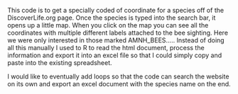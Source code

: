 This code is to get a specially coded of coordinate for a species off of the DiscoverLife.org page.
Once the species is typed into the search bar, it opens up a little map.
When you click on the map you can see all the coordinates with multiple different labels attached to the bee sighting. 
Here we were only interested in those marked AMNH_BEES.....
Instead of doing all this manually I used to R to read the html document, process the information and export it into an excel file so that I could simply copy and paste into the existing spreadsheet.

I would like to eventually add loops so that the code can search the website on its own and export an excel document with the species name on the end.
